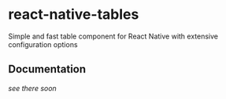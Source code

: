 # react-native-tables
Simple and fast table component for React Native with extensive configuration options

## Documentation

*see there soon*

